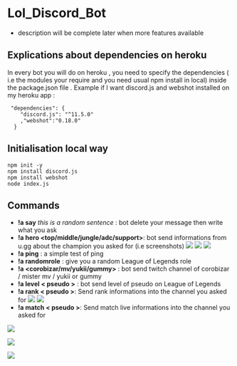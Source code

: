# Lol_Discord_Bot
* description will be complete later when more features available
## Explications about dependencies on heroku
In every bot you will do on heroku , you need to specify the dependencies ( i.e the modules your require and you need usual npm install in local) inside the package.json file .
Example if I want discord.js and webshot installed on my heroku app :
```
 "dependencies": {
    "discord.js": "^11.5.0"
    ,"webshot":"0.18.0"
  }
```
## Initialisation local way
```
npm init -y
npm install discord.js
npm install webshot
node index.js
```
## Commands
 * __!a say__ _this is a random sentence_ :  bot delete your message then write what you ask 
 * __!a hero <champion> <top/middle/jungle/adc/support>__: bot send informations from u.gg about the champion you asked for (i.e screenshots) 
 ![](https://i.imgur.com/Qk1FfLx.png)
 ![](https://i.imgur.com/9LhUNcM.png)
 ![](https://i.imgur.com/hnXDLdx.png)
 * __!a ping__ : a simple test of ping
 * __!a randomrole__ : give you a random League of Legends role
 * __!a <corobizar/mv/yukii/gummy>__ : bot send twitch channel of corobizar / mister mv / yukii or gummy
  * __!a level < pseudo >__ : bot send level of pseudo on League of Legends
 * __!a rank < pseudo >__: Send rank informations into the channel you asked for
 ![](https://i.imgur.com/qO6xrVP.png)
 ![](https://i.imgur.com/M3MLPi7.png)
 * __!a match < pseudo >__: Send match live informations into the channel you asked for
 
 ![](https://i.imgur.com/ZRzViYt.png)
 
 ![](https://i.imgur.com/KeGjenB.png)
 
 ![](https://i.imgur.com/3JG3FKF.png)
